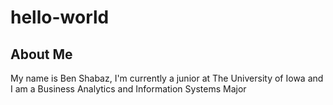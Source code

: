 # hello-world

## About Me
My name is Ben Shabaz, I'm currently a junior at The University of Iowa and I am a Business Analytics and Information Systems Major



